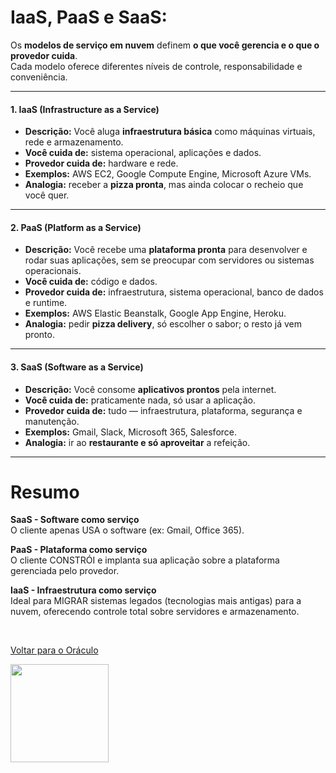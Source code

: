 # IaaS, PaaS e SaaS:

Os **modelos de serviço em nuvem** definem **o que você gerencia e o que o provedor cuida**.  
Cada modelo oferece diferentes níveis de controle, responsabilidade e conveniência.

---

#### 1. IaaS (Infrastructure as a Service)

- **Descrição:** Você aluga **infraestrutura básica** como máquinas virtuais, rede e armazenamento.  
- **Você cuida de:** sistema operacional, aplicações e dados.  
- **Provedor cuida de:** hardware e rede.  
- **Exemplos:** AWS EC2, Google Compute Engine, Microsoft Azure VMs.  
- **Analogia:** receber a **pizza pronta**, mas ainda colocar o recheio que você quer.

---

#### 2. PaaS (Platform as a Service)

- **Descrição:** Você recebe uma **plataforma pronta** para desenvolver e rodar suas aplicações, sem se preocupar com servidores ou sistemas operacionais.  
- **Você cuida de:** código e dados.  
- **Provedor cuida de:** infraestrutura, sistema operacional, banco de dados e runtime.  
- **Exemplos:** AWS Elastic Beanstalk, Google App Engine, Heroku.  
- **Analogia:** pedir **pizza delivery**, só escolher o sabor; o resto já vem pronto.

---

#### 3. SaaS (Software as a Service)

- **Descrição:** Você consome **aplicativos prontos** pela internet.  
- **Você cuida de:** praticamente nada, só usar a aplicação.  
- **Provedor cuida de:** tudo — infraestrutura, plataforma, segurança e manutenção.  
- **Exemplos:** Gmail, Slack, Microsoft 365, Salesforce.  
- **Analogia:** ir ao **restaurante e só aproveitar** a refeição.

---

# Resumo

**SaaS - Software como serviço**  
O cliente apenas USA o software (ex: Gmail, Office 365).

**PaaS - Plataforma como serviço**  
O cliente CONSTRÓI e implanta sua aplicação sobre a plataforma gerenciada pelo provedor.

**IaaS - Infraestrutura como serviço**  
Ideal para MIGRAR sistemas legados (tecnologias mais antigas) para a nuvem, oferecendo controle total sobre servidores e armazenamento.

<br>

[Voltar para o Oráculo](../../Oracle/Oráculo.md)
<p align="left">
  <img src="https://media0.giphy.com/media/v1.Y2lkPTc5MGI3NjExNHl6NXVoZ2hjZnkxYTNndHdjczdzYm5laW1tc3phMTc4ZjNwZXpkciZlcD12MV9pbnRlcm5hbF9naWZfYnlfaWQmY3Q9Zw/MgkBTmxt18lGg/giphy.gif" width="157"/>
</p>